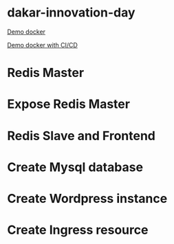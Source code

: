 # dakar-innovation-day

[Demo docker](https://github.com/aliouba/flask-docker)

[Demo docker with CI/CD](https://github.com/aliouba/ci-jenkins-demo)

# Redis Master
# Expose Redis Master
# Redis Slave and Frontend
# Create Mysql database
# Create Wordpress instance
# Create Ingress resource



